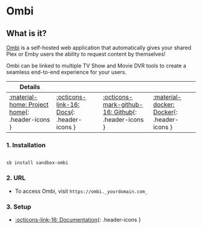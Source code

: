 # Ombi

## What is it?

[Ombi](https://ombi.io/) is a self-hosted web application that automatically gives your shared Plex or Emby users the ability to request content by themselves!

Ombi can be linked to multiple TV Show and Movie DVR tools to create a seamless end-to-end experience for your users.

| Details     |             |             |             |
|-------------|-------------|-------------|-------------|
| [:material-home: Project home](https://ombi.io/){: .header-icons } | [:octicons-link-16: Docs](https://docs.ombi.app/guides/installation/){: .header-icons } | [:octicons-mark-github-16: Github](https://github.com/Ombi-app/Ombi){: .header-icons } | [:material-docker: Docker](https://hub.docker.com/r/hotio/ombi){: .header-icons }|

### 1. Installation

``` shell

sb install sandbox-ombi

```

### 2. URL

- To access Ombi, visit `https://ombi._yourdomain.com_`

### 3. Setup

- [:octicons-link-16: Documentation](https://docs.ombi.app/guides/installation/){: .header-icons }

